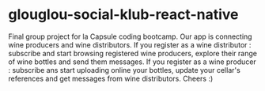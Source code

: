 # glouglou-social-klub-react-native

Final group project for la Capsule coding bootcamp.
Our app is connecting wine producers and wine distributors. 
If you register as a wine distributor : subscribe and start browsing registered wine producers, explore their range of wine bottles and send them messages.
If you register as a wine producer : subscribe ans start uploading online your bottles, update your cellar's references and get messages from wine distributors.
Cheers :)
